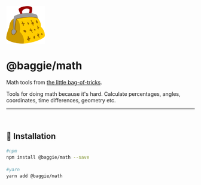 <img alt="Baggie logo" src="https://github.com/bag-of-tricks/baggie/raw/master/media/baggie.svg" height="100" />

<h1>@baggie/math</h1>

Math tools from [the little bag-of-tricks](https://github.com/bag-of-tricks/baggie#readme).

Tools for doing math because it's hard. Calculate percentages, angles, coordinates, time differences, geometry etc.
<hr>
<br>

## 🚀 Installation
```bash
#npm
npm install @baggie/math --save

#yarn
yarn add @baggie/math
```
